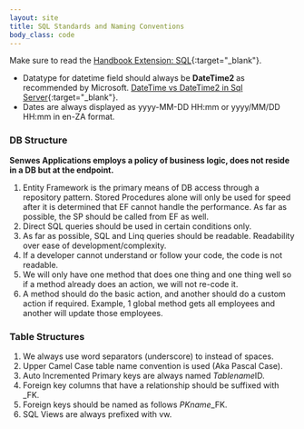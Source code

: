 ```yaml
---
layout: site
title: SQL Standards and Naming Conventions
body_class: code
---
```


Make sure to read the [Handbook Extension: SQL](https://senwes.visualstudio.com/Applications/_wiki/wikis/Applications.wiki/22/Engineering-Handbook-Extension-SQL){:target="_blank"}.


* Datatype for datetime field should always be <b>DateTime2 </b> as recommended by Microsoft. [DateTime vs DateTime2 in Sql Server](https://www.tutorialsteacher.com/articles/datetime-vs-datetime2-in-sqlserver#:~:text=Microsoft%20recommends%20using%20DateTime2%20instead,Datetime2%20aligns%20with%20SQL%20standards){:target="_blank"}.
* Dates are always displayed as yyyy-MM-DD HH:mm or yyyy/MM/DD HH:mm in en-ZA format.

### DB Structure<br />
<b>Senwes Applications employs a policy of business logic, does not reside in a DB but at the endpoint.</b>
1.	Entity Framework is the primary means of DB access through a repository pattern. 
	Stored Procedures alone will only be used for speed after it is determined that EF cannot handle the performance. As far as possible, the SP should be called from EF as well.
2.	Direct SQL queries should be used in certain conditions only. 
3.	As far as possible, SQL and Linq queries should be readable. Readability over ease of development/complexity.
4.	If a developer cannot understand or follow your code, the code is not readable. 
5.	We will only have one method that does one thing and one thing well so if a method already does an action, we will not re-code it.
6.	A method should do the basic action, and another should do a custom action if required. Example, 1 global method gets all employees and another will update those employees.

### Table Structures
1.  We always use word separators (underscore) to instead of spaces.
2.	Upper Camel Case table name convention is used (Aka Pascal Case).
3.	Auto Incremented Primary keys are always named <i>Tablename</i>ID.
4.	Foreign key columns that have a relationship should be suffixed with _FK.
5.	Foreign keys should be named as follows <i>PKname</i>_FK.
6.	SQL Views are always prefixed with vw. 
